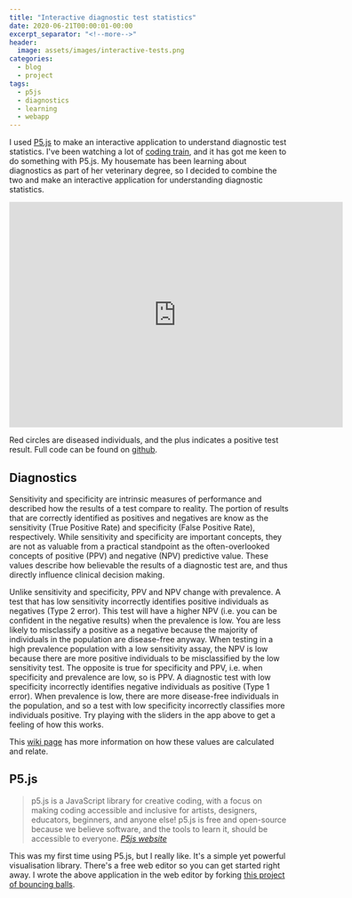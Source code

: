 ```yaml
---
title: "Interactive diagnostic test statistics"
date: 2020-06-21T00:00:01-00:00
excerpt_separator: "<!--more-->"
header:
  image: assets/images/interactive-tests.png
categories:
  - blog
  - project
tags:
  - p5js
  - diagnostics
  - learning
  - webapp
---
```

I used [P5.js](https://p5js.org/) to make an interactive application to understand diagnostic test statistics. I've been watching a lot of [coding train](https://www.youtube.com/channel/UCvjgXvBlbQiydffZU7m1_aw), and it has got me keen to do something with P5.js. My housemate has been learning about diagnostics as part of her veterinary degree, so I decided to combine the two and make an interactive application for understanding diagnostic statistics.
<!--more-->

<iframe width="600" height="405" src="https://wytamma.github.io/interactive-diagnostic-test-statistics/index.html" frameborder="0" allowfullscreen></iframe>

Red circles are diseased individuals, and the plus indicates a positive test result. Full code can be found on [github](https://github.com/Wytamma/interactive-diagnostic-test-statistics).

## Diagnostics 
Sensitivity and specificity are intrinsic measures of performance and described how the results of a test compare to reality. The portion of results that are correctly identified as positives and negatives are know as the sensitivity (True Positive Rate) and specificity (False Positive Rate), respectively. While sensitivity and specificity are important concepts, they are not as valuable from a practical standpoint as the often-overlooked concepts of positive (PPV) and negative (NPV) predictive value. These values describe how believable the results of a diagnostic test are, and thus directly influence clinical decision making.

Unlike sensitivity and specificity, PPV and NPV change with prevalence. A test that has low sensitivity incorrectly identifies positive individuals as negatives (Type 2 error). This test will have a higher NPV (i.e. you can be confident in the negative results) when the prevalence is low. You are less likely to misclassify a positive as a negative because the majority of individuals in the population are disease-free anyway. When testing in a high prevalence population with a low sensitivity assay, the NPV is low because there are more positive individuals to be misclassified by the low sensitivity test. The opposite is true for specificity and PPV, i.e. when specificity and prevalence are low, so is PPV. A diagnostic test with low specificity incorrectly identifies negative individuals as positive (Type 1 error). When prevalence is low, there are more disease-free individuals in the population, and so a test with low specificity incorrectly classifies more individuals positive. Try playing with the sliders in the app above to get a feeling of how this works.

This [wiki page](https://en.wikipedia.org/wiki/Sensitivity_and_specificity#Confusion_matrix) has more information on how these values are calculated and relate.

## P5.js
> p5.js is a JavaScript library for creative coding, with a focus on making coding accessible and inclusive for artists, designers, educators, beginners, and anyone else! p5.js is free and open-source because we believe software, and the tools to learn it, should be accessible to everyone. <cite><a href="https://p5js.org/">P5js website</a></cite>

This was my first time using P5.js, but I really like. It's a simple yet powerful visualisation library. There's a free web editor so you can get started right away. I wrote the above application in the web editor by forking [this project of bouncing balls](https://editor.p5js.org/cdaein/sketches/HJdF8TL6-). 
